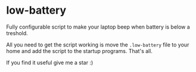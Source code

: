 # low-battery
Fully configurable script to make your laptop beep when battery is below a treshold.

All you need to get the script working is move the `.low-battery` file to your home and add the script to the startup programs. That's all.

If you find it useful give me a star :)
